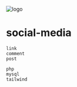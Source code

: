 ![logo](https://cdn.discordapp.com/attachments/1196340381080625242/1196347621229465620/image.png?ex=65b74c8b&is=65a4d78b&hm=7a2e2fca55c59b879685ad68558f81c61bf6611ec57ba8455f7610f3381982ce&)

# social-media

```
link
comment
post
```

```
php
mysql
tailwind
```
